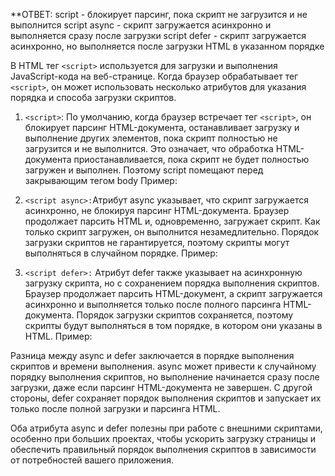 **ОТВЕТ: 
	script - блокирует парсинг, пока скрипт не загрузится и не выполнится
	script async - скрипт загружается асинхронно и выполняется сразу после загрузки
	script defer - скрипт загружается асинхронно, но выполняется после загрузки HTML в указанном порядке

В HTML тег `<script>` используется для загрузки и выполнения JavaScript-кода на веб-странице. Когда браузер обрабатывает тег `<script>`, он может использовать несколько атрибутов для указания порядка и способа загрузки скриптов.

1. `<script>`: По умолчанию, когда браузер встречает тег `<script>`, он блокирует парсинг HTML-документа, останавливает загрузку и выполнение других элементов, пока скрипт полностью не загрузится и не выполнится. Это означает, что обработка HTML-документа приостанавливается, пока скрипт не будет полностью загружен и выполнен. Поэтому script помещают перед закрывающим тегом body
    Пример: <script src="script.js"></script>

3. `<script async>:`Атрибут async указывает, что скрипт загружается асинхронно, не блокируя парсинг HTML-документа. Браузер продолжает парсить HTML и, одновременно, загружает скрипт. Как только скрипт загружен, он выполнится незамедлительно. Порядок загрузки скриптов не гарантируется, поэтому скрипты могут выполняться в случайном порядке.
    Пример: <script async src="script.js"></script>

3. `<script defer>:` Атрибут defer также указывает на асинхронную загрузку скрипта, но с сохранением порядка выполнения скриптов. Браузер продолжает парсить HTML-документ, а скрипт загружается асинхронно и выполняется только после полного парсинга HTML-документа. Порядок загрузки скриптов сохраняется, поэтому скрипты будут выполняться в том порядке, в котором они указаны в HTML.
    Пример: <script defer src="script.js"></script>

Разница между async и defer заключается в порядке выполнения скриптов и времени выполнения. async может привести к случайному порядку выполнения скриптов, но выполнение начинается сразу после загрузки, даже если парсинг HTML-документа не завершен. С другой стороны, defer сохраняет порядок выполнения скриптов и запускает их только после полной загрузки и парсинга HTML.

Оба атрибута async и defer полезны при работе с внешними скриптами, особенно при больших проектах, чтобы ускорить загрузку страницы и обеспечить правильный порядок выполнения скриптов в зависимости от потребностей вашего приложения.